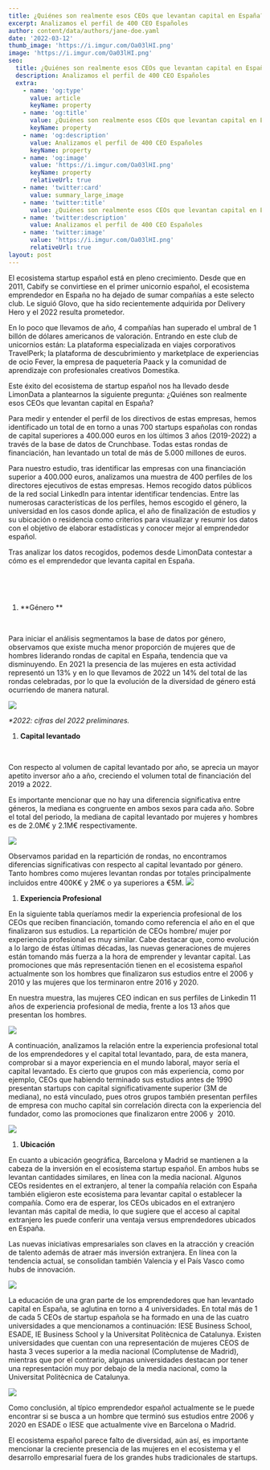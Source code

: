 ```yaml
---
title: ¿Quiénes son realmente esos CEOs que levantan capital en España?
excerpt: Analizamos el perfil de 400 CEO Españoles
author: content/data/authors/jane-doe.yaml
date: '2022-03-12'
thumb_image: 'https://i.imgur.com/Oa03lHI.png'
image: 'https://i.imgur.com/Oa03lHI.png'
seo:
  title: ¿Quiénes son realmente esos CEOs que levantan capital en España?
  description: Analizamos el perfil de 400 CEO Españoles
  extra:
    - name: 'og:type'
      value: article
      keyName: property
    - name: 'og:title'
      value: ¿Quiénes son realmente esos CEOs que levantan capital en España?
      keyName: property
    - name: 'og:description'
      value: Analizamos el perfil de 400 CEO Españoles
      keyName: property
    - name: 'og:image'
      value: 'https://i.imgur.com/Oa03lHI.png'
      keyName: property
      relativeUrl: true
    - name: 'twitter:card'
      value: summary_large_image
    - name: 'twitter:title'
      value: ¿Quiénes son realmente esos CEOs que levantan capital en España?
    - name: 'twitter:description'
      value: Analizamos el perfil de 400 CEO Españoles
    - name: 'twitter:image'
      value: 'https://i.imgur.com/Oa03lHI.png'
      relativeUrl: true
layout: post
---
```

El ecosistema startup español está en pleno crecimiento. Desde que en 2011, Cabify se convirtiese en el primer unicornio español, el ecosistema emprendedor en España no ha dejado de sumar compañías a este selecto club. Le siguió Glovo, que ha sido recientemente adquirida por Delivery Hero y el 2022 resulta prometedor.


























En lo poco que llevamos de año, 4 compañías han superado el umbral de 1 billón de dólares americanos de valoración. Entrando en este club de unicornios están: La plataforma especializada en viajes corporativos TravelPerk; la plataforma de descubrimiento y marketplace de experiencias de ocio Fever, la empresa de paquetería Paack y la comunidad de aprendizaje con profesionales creativos Domestika. 

Este éxito del ecosistema de startup español nos ha llevado desde LimonData a plantearnos la siguiente pregunta: ¿Quiénes son realmente esos CEOs que levantan capital en España?

Para medir y entender el perfil de los directivos de estas empresas, hemos identificado un total de en torno a unas 700 startups españolas con rondas de capital superiores a 400.000 euros en los últimos 3 años (2019-2022) a través de la base de datos de Crunchbase. Todas estas rondas de financiación, han levantado un total de más de 5.000 millones de euros.

Para nuestro estudio, tras identificar las empresas con una financiación superior a 400.000 euros, analizamos una muestra de 400 perfiles de los directores ejecutivos de estas empresas. Hemos recogido datos públicos de la red social LinkedIn para intentar identificar tendencias. Entre las numerosas características de los perfiles, hemos escogido el género, la universidad en los casos donde aplica, el año de finalización de estudios y su ubicación o residencia como criterios para visualizar y resumir los datos con el objetivo de elaborar estadísticas y conocer mejor al emprendedor español.

Tras analizar los datos recogidos, podemos desde LimonData contestar a cómo es el emprendedor que levanta capital en España.

 

 

1.  **Género **

 

Para iniciar el análisis segmentamos la base de datos por género, observamos que existe mucha menor proporción de mujeres que de hombres liderando rondas de capital en España, tendencia que va disminuyendo. En 2021 la presencia de las mujeres en esta actividad representó un 13% y en lo que llevamos de 2022 un 14% del total de las rondas celebradas, por lo que la evolución de la diversidad de género está ocurriendo de manera natural.

![](https://lh5.googleusercontent.com/XYNbLEhwCgiDQNUx159XqHUu2q9Ejye9AgyQBtfK2seKzCvHe3-Ho5HfOGPPRig6xN2INIMA3o8hli-NAkjf-JJb28i-xJKBpnuR8gf_vyBebLQWB5XhkxSHfpnj5lCTR357clFv)

*\*2022: cifras del 2022 preliminares.*

1.  **Capital levantado**

 

Con respecto al volumen de capital levantado por año, se aprecia un mayor apetito inversor año a año, creciendo el volumen total de financiación del 2019 a 2022.

Es importante mencionar que no hay una diferencia significativa entre géneros, la mediana es congruente en ambos sexos para cada año. Sobre el total del periodo, la mediana de capital levantado por mujeres y hombres es de 2.0M€ y 2.1M€ respectivamente.

![](https://lh5.googleusercontent.com/loenvDpxQBJdiHtNXyuXux1G8HGOH7IwRylP179uDgSRMmdOCBhe5-9FhkIZWSdtX5norQeEudPnEmH-xUEgJzsnK6svkSVnYgdKlWjeVFroPEtIF56gWiNzfv2H-wz4izGo6NFW)

Observamos paridad en la repartición de rondas, no encontramos diferencias significativas con respecto al capital levantado por género. Tanto hombres como mujeres levantan rondas por totales principalmente incluidos entre 400K€ y 2M€ o ya superiores a €5M. ![](https://lh4.googleusercontent.com/wGsG8whmmqsqxKyGsuiVmic6gQPg9LNtoADF5pkxCj4hj4CAxP1nQWUA0NcB25Oc-05ZkA\_77gzGmVD-Gu0HPk7OaEJxRNiOvsojQVt0tl8xncxKcPbDdGEsI9W_cYzcXsxrMyo8)

1.  **Experiencia Profesional**

En la siguiente tabla queríamos medir la experiencia profesional de los CEOs que reciben financiación, tomando como referencia el año en el que finalizaron sus estudios. La repartición de CEOs hombre/ mujer por experiencia profesional es muy similar. Cabe destacar que, como evolución a lo largo de éstas últimas décadas, las nuevas generaciones de mujeres están tomando más fuerza a la hora de emprender y levantar capital. Las promociones que más representación tienen en el ecosistema español actualmente son los hombres que finalizaron sus estudios entre el 2006 y 2010 y las mujeres que los terminaron entre 2016 y 2020. 

En nuestra muestra, las mujeres CEO indican en sus perfiles de Linkedin 11 años de experiencia profesional de media, frente a los 13 años que presentan los hombres.

![](https://lh4.googleusercontent.com/tzBQYynVVVS_m1kzMALRT035JB33nCJzT2k8ePigJkUHgbla2hX6XmXT8yOqRD5KDebBOYFiJos_zKL0QRe0Yg5dNvhifiFKLqryr1Df8q7wQHw8NgwL-Eai1\_sk3E3nnV7h9C6J)

A continuación, analizamos la relación entre la experiencia profesional total de los emprendedores y el capital total levantado, para, de esta manera, comprobar si a mayor experiencia en el mundo laboral, mayor sería el capital levantado. Es cierto que grupos con más experiencia, como por ejemplo, CEOs que habiendo terminado sus estudios antes de 1990 presentan startups con capital significativamente superior (3M de mediana), no está vinculado, pues otros grupos también presentan perfiles de empresa con mucho capital sin correlación directa con la experiencia del fundador, como las promociones que finalizaron entre 2006 y  2010.

![](https://lh3.googleusercontent.com/IbaHVY3qgnp-kHA5BSd-3Op1-u_TLl68y7sLnRAvd_L3yqjwowJ-471GqVb8fmRzFQWDuKVzFj1UZXlyq8SmAbmCNYnYu-Q6uH2doC9VpwcC6qK5aPE_N82OczS0uPkGtqtcElqO)

1.  **Ubicación**

En cuanto a ubicación geográfica, Barcelona y Madrid se mantienen a la cabeza de la inversión en el ecosistema startup español. En ambos hubs se levantan cantidades similares, en línea con la media nacional. Algunos CEOs residentes en el extranjero, al tener la compañía relación con España también eligieron este ecosistema para levantar capital o establecer la compañía. Como era de esperar, los CEOs ubicados en el extranjero levantan más capital de media, lo que sugiere que el acceso al capital extranjero les puede conferir una ventaja versus emprendedores ubicados  en España.

Las nuevas iniciativas empresariales son claves en la atracción y creación de talento además de atraer más inversión extranjera. En línea con la tendencia actual, se consolidan también Valencia y el País Vasco como hubs de innovación.

![](https://lh6.googleusercontent.com/YFhhSnm9XME2eVOz2j5wiNLFQ05JlbgUP5nQJK8Wgr5nBwtihIYnMALnFpAiXcSmJD\_2Ja-8BEaUgLGjWAeQTPgxmarYKS0r5hThA0AJNSpMORLXGIuSnKbz9JFxp0favtHMW9wl)

La educación de una gran parte de los emprendedores que han levantado capital en España, se aglutina en torno a 4 universidades. En total más de 1 de cada 5 CEOs de startup española se ha formado en una de las cuatro universidades a que mencionamos a continuación: IESE Business School, ESADE, IE Business School y la Universitat Politècnica de Catalunya. Existen universidades que cuentan con una representación de mujeres CEOS de hasta 3 veces superior a la media nacional (Complutense de Madrid), mientras que por el contrario, algunas universidades destacan por tener una representación muy por debajo de la media nacional, como la Universitat Politècnica de Catalunya.

![](https://lh3.googleusercontent.com/LC-hzGjENwsXtIPVBosM4\_YKPeOj4NbnUNat_BUAIiXe07XK_S8xDdXdvGAVva8fZSgqKteZkdmBjcamXVyMRtwbQ_G0iB-\_CcjILbd7kL159VizA9trD6XcxIWs39EStDr2AdK7)

Como conclusión, al típico emprendedor español actualmente se le puede encontrar si se busca a un hombre que terminó sus estudios entre 2006 y 2020 en ESADE o IESE que actualmente vive en Barcelona o Madrid.

El ecosistema español parece falto de diversidad, aún así, es importante mencionar la creciente presencia de las mujeres en el ecosistema y el desarrollo empresarial fuera de los grandes hubs tradicionales de startups.
